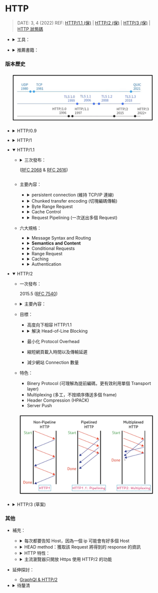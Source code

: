 <style> 
.imgBox{
  display: flex; 
  flex-direction: column; 
  margin: 5%; 
  justify-content: center;
  border: 2px solid black;
}
</style>

<!--  style  -->

###### <!-- ref -->

[rfc 2068]: https://www.rfc-editor.org/rfc/rfc2068
[rfc 2616]: https://www.rfc-editor.org/rfc/rfc2616
[rfc 7230]: https://www.rfc-editor.org/rfc/rfc7230
[rfc 7231]: https://www.rfc-editor.org/rfc/rfc7231
[rfc 7232]: https://www.rfc-editor.org/rfc/rfc7232
[rfc 7233]: https://www.rfc-editor.org/rfc/rfc7233
[rfc 7234]: https://www.rfc-editor.org/rfc/rfc7234
[rfc 7235]: https://www.rfc-editor.org/rfc/rfc7235
[rfc 7540]: https://www.rfc-editor.org/rfc/rfc7540
[rfc 8999]: https://datatracker.ietf.org/doc/html/rfc8999
[rfc 9000]: https://datatracker.ietf.org/doc/html/rfc9000
[rfc 9001]: https://datatracker.ietf.org/doc/html/rfc9001
[rfc 9002]: https://datatracker.ietf.org/doc/html/rfc9002
[http/1.1 (保)]: https://youtu.be/Taq5TV1K4XU
[http/2 (保)]: https://youtu.be/O62ufq-orfY
[http/3 (保)]: https://youtu.be/DnPrNiA-ZLE
[telnet]: https://formulae.brew.sh/formula/telnet
[chunk vs range]: https://developer.mozilla.org/en-US/docs/Web/HTTP/Range_Requests#comparison_to_Chunked_transfer-encoding
[head-of-line blocking]: https://www.gushiciku.cn/pl/gkVS/zh-tw
[graphql & http/2]: https://xuorig.medium.com/is-graphql-still-relevant-in-an-http2-world-64964f207b8
[nghttp2]: https://github.com/nghttp2/nghttp2
[quic]: https://zh.wikipedia.org/wiki/QUIC#%E4%BB%8B%E7%BB%8D
[capture network log]: brave://net-export/
[netlog-viewer]: https://netlog-viewer.appspot.com/
[cache control]: https://blog.techbridge.cc/2017/06/17/cache-introduction/
[cache1]: https://stackoverflow.com/questions/5799906/what-s-the-difference-between-expires-and-cache-control-headers
[no-cache 差別]: https://stackoverflow.com/questions/1046966/whats-the-difference-between-cache-control-max-age-0-and-no-cache
[mdn cache]: https://developer.mozilla.org/zh-TW/docs/Web/HTTP/Headers/Cache-Control
[http 狀態碼]: https://blog.miniasp.com/post/2009/01/16/Web-developer-should-know-about-HTTP-Status-Code

 <!-- ref -->

# HTTP

> DATE: 3, 4 (2022)
> REF: [HTTP/1.1 (保)] | [HTTP/2 (保)] | [HTTP/3 (保)] | [HTTP 狀態碼]

<!-- 工具 -->

- <details close>
     <summary>工具：</summary>

  - 使用 [TELNET] 連線
  - Postman
  - Fiddler free web debudding proxy
  - h2load in [nghttp2]: 分析 HTTP/2 的改變
  - <details close>
    <summary>Capture Network Log</summary>

    > [Capture Network Log] & [Netlog-Viewer]

    - 可紀錄瀏覽器的行為，輸出成 JSON
      (a. Start Logging to Disk --› Stop Logging)
    - 再到 [Netlog-Viewer] 上傳紀錄檔解析

    </details>

    </details>

<!-- 推薦書籍 -->

- <details close>
  <summary>推薦書籍：</summary>

  - HTTP/1.1
    - 高效能網站開發指南
    - 高效能網站建置指南
    - Web 效能優化日誌 Volume 2

  </details>

### 版本歷史

<div class="imgBox" >
  <img src="../image/HTTP/History_of_Protocols.png" alt="Discussion_array.png" />
</div>

<!-- HTTP/0.9 -->

- <details close>
   <summary>HTTP/0.9</summary>

  - 1991 **(已廢)**
  - 主要內容：
    - Client/Server & Request/Response
    - 跑在 TCP/IP 上的 ASCII 協定
    - Request 以單行 ASCII 命令為主
    - Response 以 ASCII 命令為主，回傳 HTML
    - 每次每次執行完自動斷掉連線

  </details>

<!-- HTTP/1.0 -->

- <details close>
   <summary>HTTP/1</summary>

  - 一次發布：
    - 1996.5 (RFC 1945)
  - 1991~1995 瀏覽器出世
  - 主要內容：
    - 以 ASCII 為主，可多行命令 (含 Header)
      - Header 出現
      - 1.method 2.Header
    - 回傳以 ASCII 為主
      - 1.狀態列 2.Header 3.內文不限定 HTML
    - 每次結束斷開 TCP/IP 連線

  </details>

<!-- HTTP/1.1 -->

- <details open>
   <summary>HTTP/1.1</summary>

  - <details close>
      <summary>三次發布：
      
      ([RFC 2068] & [RFC 2616])
      
      </summary>

    - 1997.1 ([RFC 2068])
      - 解決一些效率問題
    - 1999.6 ([RFC 2616])
    - 2014.6

    </details>

  - 主要內容：

    <!-- persistent connection -->

    - <details close>
      <summary>persistent connection (維持 TCP/IP 連線)</summary>

      - Server 可以將 HTTP 的 TCP/IP 持續連線功能關閉。
      - HTTP 可自己設定 TCP/IP timeout，超過時間則自動斷開。(一般 30 s)
      - TCP/IP 數量上限 65535 個

      </details>

    <!-- Chunked transfer encoding -->

    - <details close>
      <summary>Chunked transfer encoding (切塊編碼傳輸)</summary>

      - 陳立其: Chunked transfer encoding 在 HTTP/2 已經不支援。([chunk vs range])

      </details>

    <!-- Byte Range Request -->

    - <details close>
      <summary>Byte Range Request</summary>

      </details>

    <!-- Cache Control -->

    - <details close>
      <summary>Cache Control</summary>

      > REF: [Cache Control] | [Cache1] | [MDN Cache]

      - Server Header 加入一些參數。當 client 請求時，有些在 client 檢查，有些傳回 server 檢查。

      <!-- 比較順序： -->

      - 比較順序：（ 先 > 後 ）

        - `max-age` > `Expires` > `If-Modified-Since`/`If-None-Match`

      <!-- 常用方法： -->

      - <details close>
        <summary>常用方法：</summary>

        <!-- Client 檢查： -->

        - <details close>
          <summary><b>Client</b> 檢查： (不會送出 request)</summary>

          - `Cache-Control: max-age=<秒數>`：規定最久保存幾秒
          - `Expires: <時間>`：規定到期時間點

          </details>

        <!-- Server 檢查： -->

        - <details close>
          <summary><b>Server</b> 檢查： (沒改回傳 304 Not Modified)</summary>

          - `Etag`/`If-None-Match`

            - server: `Etag: Etag value` (想像成 Hash)
            - client: `If-None-Match: Etag value`

          - `Last-Modified`/`If-Modified-Since`

            - server: `Last-Modified: <時間>`
            - client: `If-Modified-Since: <Last-Modified 時間>`

          </details>

        <!-- 不要 cache： -->

        - <details close>
          <summary>不要 cache：</summary>

          - `Cache-Control: no-store`

            - 完全不要儲存 cache

          - `Cache-Control: no-cache`

            - <details close>
              <summary>Server 沒更新時 Status code `304`</summary>

              - should **revalidate** with the server before serving the page from the cache
              - 同 HTTP/1.0 `Pragma: no-cache`
              - 類似 `max-age=0` + `Etag` ([no-cache 差別])
              - 大概可能是用 `no-cache` 強制 **request**，再到 server 做比較。而自己組合，還有可能有其他參數會影響不發 request ?

              </details>

          </details>

        </details>

      <!-- 技巧： -->

      - <details close>
        <summary>技巧：</summary>

        - 使用 `max-age` 取代 `Expires`，避免 client 同時來更新，也避免硬體日期不同
        - 打包工具將 js css 等檔案名加上 hash，例如 `script.js` 變成 `script-qd3j2orjoa.js`，如此一來可以將 js 檔 `max-age` 設很大，只當 html 上引用的檔案名改變，則會再次去 request 新的檔案。

        </details>

      </details>

    <!-- Request Pipelining -->

    - <details close>
      <summary>Request Pipelining (一次送出多個 Request)</summary>

      - [Head-of-Line Blocking]: 因為沒有標記 --> 只能照順序 Response --> 所以大部分瀏覽器預設關閉

      </details>

  - 六大規格：

    <!-- pMessage Syntax and Routing -->

    - <details close>
      <summary>Message Syntax and Routing</summary>

      > [RFC 7230]

      - Routing --> 經過多層 proxy

      </details>

    <!-- Semantics and Content -->

    - <details close>
      <summary><b>Semantics and Content</b></summary>

      > [RFC 7231]

      - 常見狀態碼：

        - 2xx

          - 200：OK
          - 201：已新增成功
          - 202：已接受請求（例如可以多久後再來取得處理好的資料）

        - 3xx：轉向

          - 304：Not Modified

        - 4xx：Client 錯誤 (400, 403, 404)

          - 403：Forbidden，權限不足
          - 404：Not Found

        - 5xx：Server 錯誤 (500, 502, 503)

      </details>

    <!-- Conditional Requests -->

    - <details close>
      <summary>Conditional Requests</summary>

      > [RFC 7232]

      </details>

    <!-- Range Request -->

    - <details close>
      <summary>Range Request</summary>

      > [RFC 7233]

      </details>

    <!-- Caching -->

    - <details close>
      <summary>Caching</summary>

      > [RFC 7234]

      - 步驟：

        - Request 會加入 Header:
          `If-Modified-Since: Sat, 29 Oct 2020 19:30:39 GMT`
        - Server 檢查這時間的檔案是否最新
        - 是則回傳 304: Not Modified，直接使用 Cache

      </details>

    <!-- Authentication -->

    - <details close>
      <summary>Authentication</summary>

      > [RFC 7235]

      </details>

  </details>

<!-- HTTP/2 -->

- <details open>
   <summary>HTTP/2</summary>

  - 一次發布：

    2015.5 ([RFC 7540])

  <!-- 主要內容： -->

  - <details close>
      <summary>主要內容：</summary>

    - 沿用 HTTP/1.1 ，只針對 Message Syntax 強化
      - 傳輸文件內容更有效率
        - 非同步多工
        - binery 傳輸

    </details>

  - 目標：

    - 高度向下相容 HTTP/1.1
    <!-- 解決 Head-of-Line Blocking -->

    - <details close>
      <summary>解決 Head-of-Line Blocking</summary>

      - HTTP/2 解決了 HTTP 層，但 TCP 層依然會 Head-of-Line Blocking

      </details>

    - 最小化 Protocol Overhead
    - 縮短網頁載入時間以及傳輸延遲
    - 減少網站 Connection 數量

  - 特色：
    - Binery Protocol (可理解為提前編碼，更有效利用單個 Transport layer)
    - Multiplexing (多工，不按順序傳送多個 frame)
    - Header Compression (HPACK)
    - Server Push

  <div class="imgBox" >
    <img src="../image/HTTP/HTTP2_Multiplexing.png" alt="HTTP2_Multiplexing.png" />
  </div>

  </details>

<!-- HTTP/3 -->

- <details close>
   <summary>HTTP/3 (草案)</summary>

  - Transport layer: TCP --> [QUIC]

  <!-- Big Map -->

  <div class="imgBox" >
    <img src="../image/HTTP/HTTP3.png" alt="Discussion_array.png" />
  </div>

  - [QUIC] ([RFC 9000]) (2021.5)

    <!-- 簡介 -->

    - <details close>
      <summary>簡介：</summary>

      > ([RFC 9001] & [RFC 9002] & [RFC 8999])

      - ~~Quick UDP Internet Connections?~~
      - A UDP-Based Multiplexed and Secure Transport
      - 暱稱：TCP/2
      - 旨在提供幾乎等同於 TCP 連接的可靠性，但延遲大大減少
      - 使用 UDP 當底，再將 TCP 優點特性實作

      </details>

    <!-- 特性 -->

    - 特性：

      - Connection (Session)
      - Reliability
      - Flow Control
      - Congestion Control
      - Stream

    <!-- 其他細節 -->

    - <details close>
      <summary>其他細節：</summary>

      - 漫遊時不需重新 connection (移動位置時)
        - 比較：
          TCP：來源與目的 之 IP/Port
          QUIC：Connection ID
      - 初始連線：1-RTT & 再次連線：0-RTT
      - 內建 TLS 1.3（強迫使用）
      - 第一次握手就直接把東西一次傳遞 (不像 TCP 握三次)
      - 把第一個互傳的封包塞到最滿，讓對方得知我的封包大小極限
        (因為 TCP 有機制了解極限，UDP 不行)

      </details>

    <!-- 現況連線行為解析 -->

    - <details close>
      <summary>現況連線行為解析：</summary>

      - 第一次連線：
        - 瀏覽器會先用 HTTP/1 或 2
        - Server response 加上 Header
          `Alt-Svc: h3=":443"; ma=86400`
          (443 port 使用 h3, ma: Max-Age)
      - 若瀏覽器也支援，則開始可以嘗試用 HTTP/3
      - 第二次連線：
        - 依然用 HTTP/1 或 2，但另外嘗試發送 HTTP/3
      - 第三次連線：
        - 開始用 HTTP/3

      </details>

  <!-- 注意事項 -->
  <div class="imgBox" >
    <img src="../image/HTTP/HTTP3_%E6%B3%A8%E6%84%8F%E4%BA%8B%E9%A0%85.png" alt="Discussion_array.png" />
  </div>

  </details>

### 其他

- 補充：

  - <details close>
    <summary>每次都要告知 Host，因為一個 ip 可能會有好多個 Host</summary>

    - HTTP 有支援 virtual hosting (虛擬主機)：一台 web server 可以提供多個網站 hosting 在 80 port

    </details>

  - <details close>
      <summary>HEAD method：獲取該 Request 將得到的 response 的資訊</summary>

    - 例如可先用 HEAD 得知回傳檔案大小，再決定是否用 Range Request

      <div class="imgBox" >
        <img src="../image/HTTP/Response_From_HTTP_HEAD_Method.png" alt="Discussion_array.png" />
      </div>

    </details>

  <!-- HTTP 特性 -->

  - <details close>
    <summary>HTTP 特性：</summary>

    - stateless(無狀態)
    - distributed(分散式架構)
      - 分散式架構，建議不用 Session，會出問題
    - collaborative(協作的架構)
    - hypertext

    </details>

  - <details close>
    <summary>主流瀏覽器只開放 Https 使用 HTTP/2 的功能</summary>

    - Server 間的傳輸可自己用明文的 HTTP/2，增加效能
    - h2: Https + HTTP/2
    - h2c: Http + HTTP/2

    </details>

- 延伸探討：

  - [GraphQl & HTTP/2]

- <details close><summary>待釐清</summary>

  - [每次都要告知 host 的原因](https://youtu.be/Taq5TV1K4XU?t=1228)
  - HTTP/3 現況：第二次嘗試連線後，會回傳什麼告知可以正常使用？

  </details>
